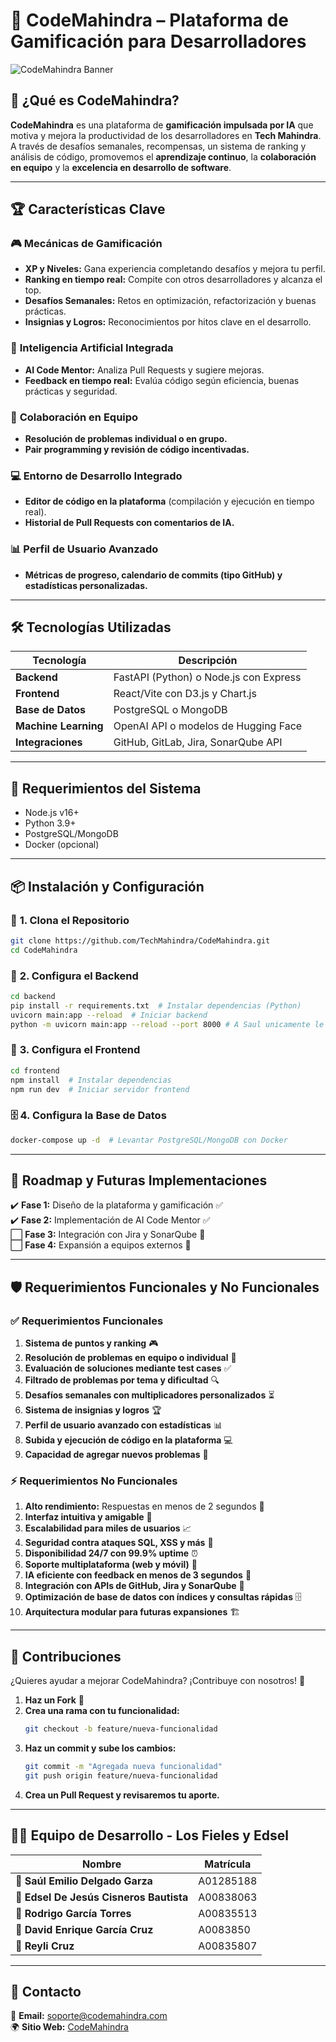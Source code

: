 # 🚀 CodeMahindra – Plataforma de Gamificación para Desarrolladores  

![CodeMahindra Banner](https://media.licdn.com/dms/image/v2/D4E3DAQEnbk3KOuXi4Q/image-scale_191_1128/image-scale_191_1128/0/1688665599083/digitalonus_cover?e=2147483647&v=beta&t=C0RjvG7C6NgTEUlDN0zWv_1mGG-z8-WDkdBDUunmobs)  

## 🎯 ¿Qué es CodeMahindra?  
**CodeMahindra** es una plataforma de **gamificación impulsada por IA** que motiva y mejora la productividad de los desarrolladores en **Tech Mahindra**.  
A través de desafíos semanales, recompensas, un sistema de ranking y análisis de código, promovemos el **aprendizaje continuo**, la **colaboración en equipo** y la **excelencia en desarrollo de software**.  

---

## 🏆 **Características Clave**  

### 🎮 **Mecánicas de Gamificación**  
- **XP y Niveles:** Gana experiencia completando desafíos y mejora tu perfil.  
- **Ranking en tiempo real:** Compite con otros desarrolladores y alcanza el top.  
- **Desafíos Semanales:** Retos en optimización, refactorización y buenas prácticas.  
- **Insignias y Logros:** Reconocimientos por hitos clave en el desarrollo.  

### 🤖 **Inteligencia Artificial Integrada**  
- **AI Code Mentor:** Analiza Pull Requests y sugiere mejoras.  
- **Feedback en tiempo real:** Evalúa código según eficiencia, buenas prácticas y seguridad.  

### 👥 **Colaboración en Equipo**  
- **Resolución de problemas individual o en grupo.**  
- **Pair programming y revisión de código incentivadas.**  

### 💻 **Entorno de Desarrollo Integrado**  
- **Editor de código en la plataforma** (compilación y ejecución en tiempo real).  
- **Historial de Pull Requests con comentarios de IA.**  

### 📊 **Perfil de Usuario Avanzado**  
- **Métricas de progreso, calendario de commits (tipo GitHub) y estadísticas personalizadas.**  

---

## 🛠️ **Tecnologías Utilizadas**  

| Tecnología | Descripción |
|------------|-------------|
| **Backend** | FastAPI (Python) o Node.js con Express |
| **Frontend** | React/Vite con D3.js y Chart.js |
| **Base de Datos** | PostgreSQL o MongoDB |
| **Machine Learning** | OpenAI API o modelos de Hugging Face |
| **Integraciones** | GitHub, GitLab, Jira, SonarQube API |

---

## 🔧 **Requerimientos del Sistema**  
- Node.js v16+  
- Python 3.9+  
- PostgreSQL/MongoDB  
- Docker (opcional)  

---

## 📦 **Instalación y Configuración**  

### 🚀 **1. Clona el Repositorio**  
```bash
git clone https://github.com/TechMahindra/CodeMahindra.git
cd CodeMahindra
```

### 🔧 **2. Configura el Backend**  
```bash
cd backend
pip install -r requirements.txt  # Instalar dependencias (Python)
uvicorn main:app --reload  # Iniciar backend
python -m uvicorn main:app --reload --port 8000 # A Saul unicamente le funciono de esta manera
```

### 🎨 **3. Configura el Frontend**  
```bash
cd frontend
npm install  # Instalar dependencias
npm run dev  # Iniciar servidor frontend
```

### 🗄️ **4. Configura la Base de Datos**  
```bash
docker-compose up -d  # Levantar PostgreSQL/MongoDB con Docker
```

---

## 📌 **Roadmap y Futuras Implementaciones**  
✔️ **Fase 1:** Diseño de la plataforma y gamificación ✅  
✔️ **Fase 2:** Implementación de AI Code Mentor ✅  
⬜ **Fase 3:** Integración con Jira y SonarQube 🔄  
⬜ **Fase 4:** Expansión a equipos externos 🔄  

---

## 🛡️ **Requerimientos Funcionales y No Funcionales**  

### ✅ **Requerimientos Funcionales**
1. **Sistema de puntos y ranking** 🎮  
2. **Resolución de problemas en equipo o individual** 🤝  
3. **Evaluación de soluciones mediante test cases** ✅  
4. **Filtrado de problemas por tema y dificultad** 🔍  
5. **Desafíos semanales con multiplicadores personalizados** ⏳  
6. **Sistema de insignias y logros** 🏆  
7. **Perfil de usuario avanzado con estadísticas** 📊  
8. **Subida y ejecución de código en la plataforma** 💻  
9. **Capacidad de agregar nuevos problemas** 📝  

### ⚡ **Requerimientos No Funcionales**
1. **Alto rendimiento:** Respuestas en menos de 2 segundos 🚀  
2. **Interfaz intuitiva y amigable** 🎨  
3. **Escalabilidad para miles de usuarios** 📈  
4. **Seguridad contra ataques SQL, XSS y más** 🔐  
5. **Disponibilidad 24/7 con 99.9% uptime** ⏰  
6. **Soporte multiplataforma (web y móvil)** 📱  
7. **IA eficiente con feedback en menos de 3 segundos** 🤖  
8. **Integración con APIs de GitHub, Jira y SonarQube** 🔗  
9. **Optimización de base de datos con índices y consultas rápidas** 🗄️  
10. **Arquitectura modular para futuras expansiones** 🏗️  

---

## 🤝 **Contribuciones**  
¿Quieres ayudar a mejorar CodeMahindra? ¡Contribuye con nosotros! 🎉  

1. **Haz un Fork** 🍴  
2. **Crea una rama con tu funcionalidad:**  
   ```bash
   git checkout -b feature/nueva-funcionalidad
   ```
3. **Haz un commit y sube los cambios:**  
   ```bash
   git commit -m "Agregada nueva funcionalidad"
   git push origin feature/nueva-funcionalidad
   ```
4. **Crea un Pull Request y revisaremos tu aporte.**  

---

## 👨‍💻 **Equipo de Desarrollo - Los Fieles y Edsel**  

| Nombre | Matrícula |
|--------|-----------|
| 👤 **Saúl Emilio Delgado Garza** | A01285188 |
| 👤 **Edsel De Jesús Cisneros Bautista** | A00838063 |
| 👤 **Rodrigo García Torres** | A00835513 |
| 👤 **David Enrique García Cruz** | A0083850 |
| 👤 **Reyli Cruz** | A00835807 |

---

## 📩 **Contacto**  
📧 **Email:** soporte@codemahindra.com  
🌍 **Sitio Web:** [CodeMahindra](https://codemahindra.com)  
